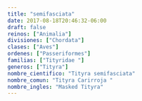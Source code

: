 ```yaml
---
title: "semifasciata"
date: 2017-08-18T20:46:32-06:00
draft: false
reinos: ["Animalia"]
divisiones: ["Chordata"]
clases: ["Aves"]
ordenes: ["Passeriformes"]
familias: ["Tityridae "]
generos: ["Tityra"]
nombre_cientifico: "Tityra semifasciata"
nombre_comun: "Tityra Carirroja "
nombre_ingles: "Masked Tityra"
---
```

